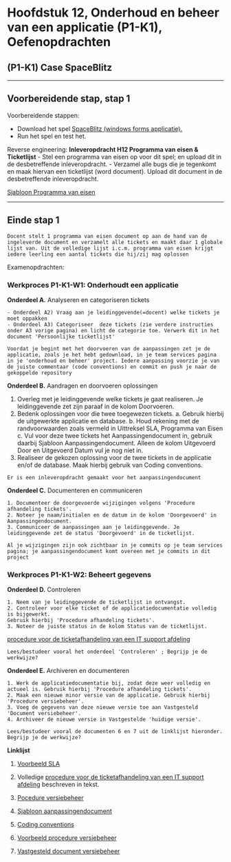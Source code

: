 # Hoofdstuk 12, Onderhoud en beheer van een applicatie (P1-K1), Oefenopdrachten 

## (P1-K1) Case SpaceBlitz

---
Voorbereidende stap, stap 1
---

Voorbereidende stappen:

- Download het spel <a href="https://elo.kw1c.nl/CMS/Studie/811%20ICT-Academie/811%20VakkenInhoud/%5BB.06%20BEH%5D%20Onderhoud%20en%20beheer/Productie/03.%20Scripts/SpaceBlitz.rar">SpaceBlitz (windows forms applicatie).</a>
- Run het spel en test het.

Reverse engineering:
__Inleveropdracht H12 Programma van eisen & Ticketlijst__
    - Stel een programma van eisen op voor dit spel; en upload dit in de desbetreffende inleveropdracht.
    - Verzamel alle bugs die je tegenkomt en maak hiervan een ticketlijst (word document). Upload dit document in de desbetreffende inleveropdracht.

[Sjabloon Programma van eisen](https://elo.kw1c.nl/CMS/Studie/811%20ICT-Academie/811%20VakkenInhoud/%5BB.17%20MUL%5D%20Multidisciplinair%20project/25187%20%C2%A0%20Applicatie-%20en%20mediaontwikkelaar/Periode%2008/Projecten/Vestingloop%2025187/Sjabloon%20Programma%20van%20Eisen.docx) 

---
Einde stap 1
---


``Docent stelt 1 programma van eisen document op aan de hand van de ingeleverde document en verzamelt alle tickets en maakt daar 1 globale lijst van. Uit de volledige lijst i.c.m. programma van eisen krijgt iedere leerling een aantal tickets die hij/zij mag oplossen``



Examenopdrachten:

### Werkproces P1-K1-W1: Onderhoudt een applicatie 

__Onderdeel A.__ Analyseren en categoriseren tickets

    - Onderdeel A2) Vraag aan je leidinggevende(=docent) welke tickets je moet oppakken
    - Onderdeel A3) Categoriseer  deze tickets (zie verdere instructies onder A3 vorige pagina) en licht de categorie toe. Verwerk dit in het document 'Persoonlijke ticketlijst'

``Voordat je begint met het doorvoeren van de aanpassingen zet je de applicatie, zoals je het hebt gedownload, in je team services pagina in je 'onderhoud en beheer' project. Iedere aanpassing voorzie je van de juiste commentaar (code conventions) en commit en push je naar de gekoppelde repository``

__Onderdeel B.__ Aandragen en doorvoeren oplossingen

1. Overleg met je leidinggevende welke tickets je gaat realiseren. Je leidinggevende zet zijn paraaf in de kolom Doorvoeren. 
2. Bedenk oplossingen voor die twee toegewezen tickets. 
    a. Gebruik hierbij de uitgewerkte applicatie en database. 
    b. Houd rekening met de randvoorwaarden zoals vermeld in Uittreksel SLA, Programma van Eisen  
    c. Vul voor deze twee tickets het Aanpassingendocument in, gebruik daarbij Sjabloon Aanpassingendocument. Alleen de kolom Uitgevoerd Door en Uitgevoerd Datum vul je nog niet in. 
3. Realiseer de gekozen oplossing voor de twee tickets in de applicatie en/of de database. Maak hierbij gebruik van Coding conventions. 

 ``Er is een inleveropdracht gemaakt voor het aanpassingendocument``


__Onderdeel C.__  Documenteren en communiceren

    1. Documenteer de doorgevoerde wijzigingen volgens 'Procedure afhandeling tickets'.
    2. Noteer je naam/initialen en de datum in de kolom 'Doorgevoerd' in Aanpassingendocument. 
    3. Communiceer de aanpassingen aan je leidinggevende. Je leidinggevende zet de status 'Doorgevoerd' in de ticketlijst.

``Al je wijzigingen zijn ook zichtbaar in je commits op je team services pagina; je aanpassingendocument komt overeen met je commits in dit project``

### Werkproces P1-K1-W2: Beheert gegevens

__Onderdeel D.__ Controleren

    1. Neem van je leidinggevende de ticketlijst in ontvangst. 
    2. Controleer voor elke ticket of de applicatiedocumentatie volledig is bijgewerkt. 
    Gebruik hierbij 'Procedure afhandeling tickets'. 
    3. Noteer de juiste status in de kolom Status van de ticketlijst. 

<a href="https://elo.kw1c.nl/CMS/Studie/811%20ICT-Academie/811%20VakkenInhoud/%5BB.06%20BEH%5D%20Onderhoud%20en%20beheer/Productie/Opdracht%20Procedure%20afhandeling%20tickets.docx">procedure voor de ticketafhandeling van een IT support afdeling</a>

``Lees/bestudeer vooral het onderdeel 'Controleren' ; Begrijp je de werkwijze?``

__Onderdeel E.__ Archiveren en documenteren 
    
    1. Werk de applicatiedocumentatie bij, zodat deze weer volledig en actueel is. Gebruik hierbij 'Procedure afhandeling tickets'. 
    2. Maak een nieuwe minor versie van de applicatie. Gebruik hierbij 'Procedure versiebeheer'. 
    3. Voeg de gegevens van deze nieuwe versie toe aan Vastgesteld 'Document versiebeheer'. 
    4. Archiveer de nieuwe versie in Vastgestelde 'huidige versie'. 

``Lees/bestudeer vooral de documenten 6 en 7 uit de linklijst hieronder. Begrijp je de werkwijze?``

__Linklijst__

1. <a href="https://elo.kw1c.nl/CMS/Studie/811%20ICT-Academie/811%20VakkenInhoud/%5BB.06%20BEH%5D%20Onderhoud%20en%20beheer/Productie/Voorbeeld%20Uittreksel%20SLA.docx">Voorbeeld SLA</a>

2. Volledige <a href="https://elo.kw1c.nl/CMS/Studie/811%20ICT-Academie/811%20VakkenInhoud/%5BB.06%20BEH%5D%20Onderhoud%20en%20beheer/Productie/Opdracht%20Procedure%20afhandeling%20tickets.docx">procedure voor de ticketafhandeling van een IT support afdeling</a> beschreven in tekst.

3. <a href="https://elo.kw1c.nl/CMS/Studie/811%20ICT-Academie/811%20VakkenInhoud/%5BB.06%20BEH%5D%20Onderhoud%20en%20beheer/Productie/Procedure%20versiebeheer.docx">Pocedure versiebeheer</a>

4. <a href="https://elo.kw1c.nl/CMS/Studie/811%20ICT-Academie/811%20VakkenInhoud/%5BB.06%20BEH%5D%20Onderhoud%20en%20beheer/Productie/Sjabloon%20Aanpassingendocument.docx">Sjabloon aanpassingendocument</a>

5. <a href="https://elo.kw1c.nl/CMS/Studie/811%20ICT-Academie/811%20VakkenInhoud/%5BB.06%20BEH%5D%20Onderhoud%20en%20beheer/Productie/Coding%20conventions.docx">Coding conventions</a>

6. <a href="https://elo.kw1c.nl/CMS/Studie/811%20ICT-Academie/811%20VakkenInhoud/%5BB.06%20BEH%5D%20Onderhoud%20en%20beheer/Productie/Voorbeeld%20Procedure%20versiebeheer.docx">Voorbeeld procedure versiebeheer</a>

7. <a href="https://elo.kw1c.nl/CMS/Studie/811%20ICT-Academie/811%20VakkenInhoud/%5BB.06%20BEH%5D%20Onderhoud%20en%20beheer/Productie/Vastgesteld%20Document%20versiebeheer.docx">Vastgesteld document versiebeheer</a>